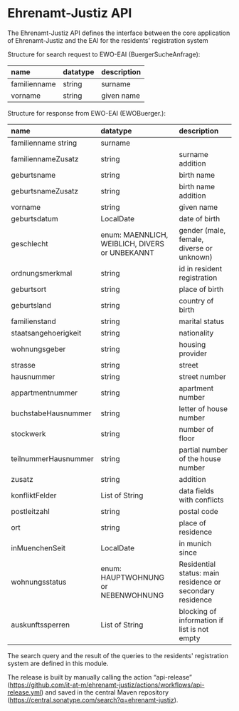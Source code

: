 # Ehrenamt-Justiz API

The Ehrenamt-Justiz API defines the interface between the core application of Ehrenamt-Justiz and the EAI for the residents' registration system

Structure for search request to EWO-EAI (BuergerSucheAnfrage):

| name           | datatype  |  description                     |
|:---------------|:-------------------|:------------------------|
| familienname   | string    | surname                          |
| vorname        | string    | given name                       |

Structure for response from EWO-EAI (EWOBuerger.):

| name                   | datatype  |  description                     |
|:-----------------------|:----------|:---------------------------------|
| familienname  string    | surname |
| familiennameZusatz | string    | surname addition  |
| geburtsname | string    | birth name |
| geburtsnameZusatz | string    | birth name addition |
| vorname | string    | given name |
| geburtsdatum | LocalDate | date of birth |
| geschlecht | enum: MAENNLICH, WEIBLICH, DIVERS or UNBEKANNT | gender (male, female, diverse or unknown) |
| ordnungsmerkmal | string | id in resident registration|
| geburtsort | string | place of birth |
| geburtsland | string | country of birth |
| familienstand | string | marital status |
| staatsangehoerigkeit | string | nationality |
| wohnungsgeber | string | housing provider |
| strasse | string | street |
| hausnummer | string | street number |
| appartmentnummer | string | apartment number |
| buchstabeHausnummer| string | letter of house number |
| stockwerk | string | number of floor |
| teilnummerHausnummer| string | partial number of the house number |
| zusatz| string | addition |
| konfliktFelder | List of String | data fields with conflicts |
| postleitzahl | string | postal code |
| ort | string | place of residence |
| inMuenchenSeit| LocalDate | in munich since |
| wohnungsstatus | enum: HAUPTWOHNUNG or NEBENWOHNUNG | Residential status: main residence or secondary residence |
| auskunftssperren | List of String | blocking of information if list is not empty|


The search query and the result of the queries to the residents' registration system are defined in this module.

The release is built by manually calling the action “api-release” (https://github.com/it-at-m/ehrenamt-justiz/actions/workflows/api-release.yml) and saved in the central Maven repository (https://central.sonatype.com/search?q=ehrenamt-justiz).

